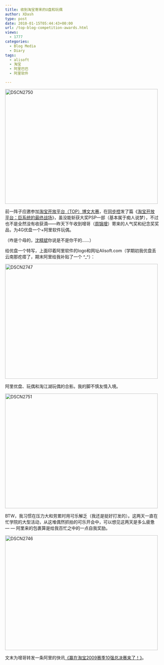 ```yaml
---
title: 收到淘宝寄来的U盘和玩偶
author: XDash
type: post
date: 2010-01-15T05:44:43+00:00
url: /top-blog-competition-awards.html
views:
  - 1777
categories:
  - Blog Media
  - Diary
tags:
  - alisoft
  - 淘宝
  - 阿里巴巴
  - 阿里软件

---
```

<img loading="lazy" decoding="async" class="alignnone size-full wp-image-2455" title="DSCN2750" src="http://www.fanbing.net/wp-content/uploads/2010/01/DSCN2750.jpg" alt="DSCN2750" width="500" height="375" srcset="http://xdash.one/wp-content/uploads/2010/01/DSCN2750.jpg 500w, http://xdash.one/wp-content/uploads/2010/01/DSCN2750-300x225.jpg 300w" sizes="(max-width: 500px) 100vw, 500px" />

前一阵子应邀参加<a href="http://blog.open.taobao.com/dasai" target="_blank">淘宝开放平台（TOP）博文大赛</a>，在<a href="http://www.syncoo.com" target="_blank">同步控</a>发了篇《<a href="http://www.syncoo.com/taobao-open-plateform-comment-1137.htm" target="_blank">淘宝开放平台：巨系统的最终战场</a>》，虽没能斩获大奖PSP一部（基本属于痴人说梦），不过也不是全然没有收获滴——昨天下午收到增哥（<a href="http://www.jayzhou.com.cn" target="_blank">周锦增</a>）寄来的人气奖和纪念奖奖品，为4G优盘一个+阿里软件玩偶。

<!--more-->

（咋是个母的，<a href="http://mcgeek.cn" target="_blank">沈精斌</a>你说是不是你干的……）

给优盘一个特写，上面印着阿里软件的logo和网址Alisoft.com（学期初我优盘丢云南那疙瘩了，期末阿里给我补贴了一个 ^_^）：

<img loading="lazy" decoding="async" class="alignnone size-full wp-image-2459" title="DSCN2747" src="http://www.fanbing.net/wp-content/uploads/2010/01/DSCN2747.jpg" alt="DSCN2747" width="500" height="375" srcset="http://xdash.one/wp-content/uploads/2010/01/DSCN2747.jpg 500w, http://xdash.one/wp-content/uploads/2010/01/DSCN2747-300x225.jpg 300w" sizes="(max-width: 500px) 100vw, 500px" /> 

阿里优盘、玩偶和淘江湖玩偶的合影。我的脚不慎友情入境。

<img loading="lazy" decoding="async" class="alignnone size-full wp-image-2468" title="DSCN2751" src="http://www.fanbing.net/wp-content/uploads/2010/01/DSCN2751.jpg" alt="DSCN2751" width="500" height="375" srcset="http://xdash.one/wp-content/uploads/2010/01/DSCN2751.jpg 500w, http://xdash.one/wp-content/uploads/2010/01/DSCN2751-300x225.jpg 300w" sizes="(max-width: 500px) 100vw, 500px" /> 

BTW，我习惯在压力大和劳累时用可乐解乏（我还是挺好打发的）。这两天一直在忙学院的大型活动，从这堆偶然抓拍的可乐开会中，可以想见这两天是多么疲惫 — — 阿里来的包裹算是给我百忙之中的一点自我奖励。

<img loading="lazy" decoding="async" class="alignnone size-full wp-image-2465" title="DSCN2746" src="http://www.fanbing.net/wp-content/uploads/2010/01/DSCN2746.jpg" alt="DSCN2746" width="500" height="375" srcset="http://xdash.one/wp-content/uploads/2010/01/DSCN2746.jpg 500w, http://xdash.one/wp-content/uploads/2010/01/DSCN2746-300x225.jpg 300w" sizes="(max-width: 500px) 100vw, 500px" /> 

文末为增哥转发一条阿里的快讯<a href="http://blog.open.taobao.com/archives/932" target="_blank">《赢在淘宝2009赛季10强总决赛来了！》</a>。